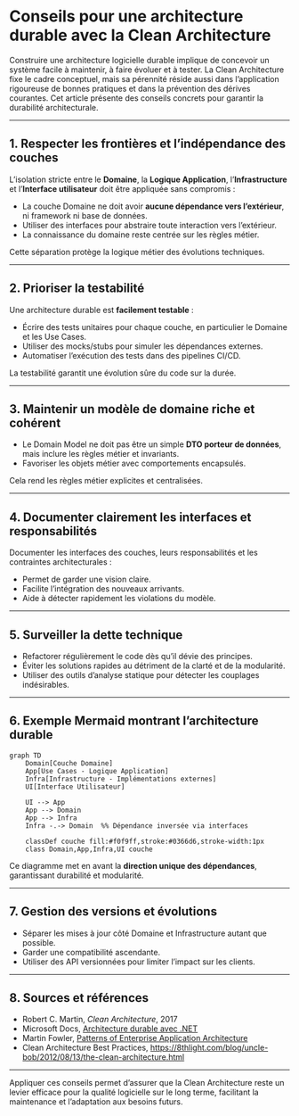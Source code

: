 # Conseils pour une architecture durable avec la Clean Architecture

Construire une architecture logicielle durable implique de concevoir un système facile à maintenir, à faire évoluer et à tester. La Clean Architecture fixe le cadre conceptuel, mais sa pérennité réside aussi dans l’application rigoureuse de bonnes pratiques et dans la prévention des dérives courantes. Cet article présente des conseils concrets pour garantir la durabilité architecturale.

---

## 1. Respecter les frontières et l’indépendance des couches

L’isolation stricte entre le **Domaine**, la **Logique Application**, l’**Infrastructure** et l’**Interface utilisateur** doit être appliquée sans compromis :

- La couche Domaine ne doit avoir **aucune dépendance vers l’extérieur**, ni framework ni base de données.  
- Utiliser des interfaces pour abstraire toute interaction vers l’extérieur.  
- La connaissance du domaine reste centrée sur les règles métier.

Cette séparation protège la logique métier des évolutions techniques.

---

## 2. Prioriser la testabilité

Une architecture durable est **facilement testable** :

- Écrire des tests unitaires pour chaque couche, en particulier le Domaine et les Use Cases.  
- Utiliser des mocks/stubs pour simuler les dépendances externes.  
- Automatiser l’exécution des tests dans des pipelines CI/CD.

La testabilité garantit une évolution sûre du code sur la durée.

---

## 3. Maintenir un modèle de domaine riche et cohérent

- Le Domain Model ne doit pas être un simple **DTO porteur de données**, mais inclure les règles métier et invariants.  
- Favoriser les objets métier avec comportements encapsulés.

Cela rend les règles métier explicites et centralisées.

---

## 4. Documenter clairement les interfaces et responsabilités

Documenter les interfaces des couches, leurs responsabilités et les contraintes architecturales :

- Permet de garder une vision claire.  
- Facilite l’intégration des nouveaux arrivants.  
- Aide à détecter rapidement les violations du modèle.

---

## 5. Surveiller la dette technique

- Refactorer régulièrement le code dès qu’il dévie des principes.  
- Éviter les solutions rapides au détriment de la clarté et de la modularité.  
- Utiliser des outils d’analyse statique pour détecter les couplages indésirables.

---

## 6. Exemple Mermaid montrant l’architecture durable

```mermaid
graph TD
    Domain[Couche Domaine]
    App[Use Cases - Logique Application]
    Infra[Infrastructure - Implémentations externes]
    UI[Interface Utilisateur]

    UI --> App
    App --> Domain
    App --> Infra
    Infra -.-> Domain  %% Dépendance inversée via interfaces

    classDef couche fill:#f0f9ff,stroke:#0366d6,stroke-width:1px
    class Domain,App,Infra,UI couche
```

Ce diagramme met en avant la **direction unique des dépendances**, garantissant durabilité et modularité.

---

## 7. Gestion des versions et évolutions

- Séparer les mises à jour côté Domaine et Infrastructure autant que possible.  
- Garder une compatibilité ascendante.  
- Utiliser des API versionnées pour limiter l’impact sur les clients.

---

## 8. Sources et références

- Robert C. Martin, *Clean Architecture*, 2017  
- Microsoft Docs, [Architecture durable avec .NET](https://docs.microsoft.com/en-us/dotnet/architecture/modern-web-apps-azure/common-web-application-architectures#clean-architecture)  
- Martin Fowler, [Patterns of Enterprise Application Architecture](https://martinfowler.com/eaaCatalog/)  
- Clean Architecture Best Practices, https://8thlight.com/blog/uncle-bob/2012/08/13/the-clean-architecture.html  

---

Appliquer ces conseils permet d’assurer que la Clean Architecture reste un levier efficace pour la qualité logicielle sur le long terme, facilitant la maintenance et l’adaptation aux besoins futurs.